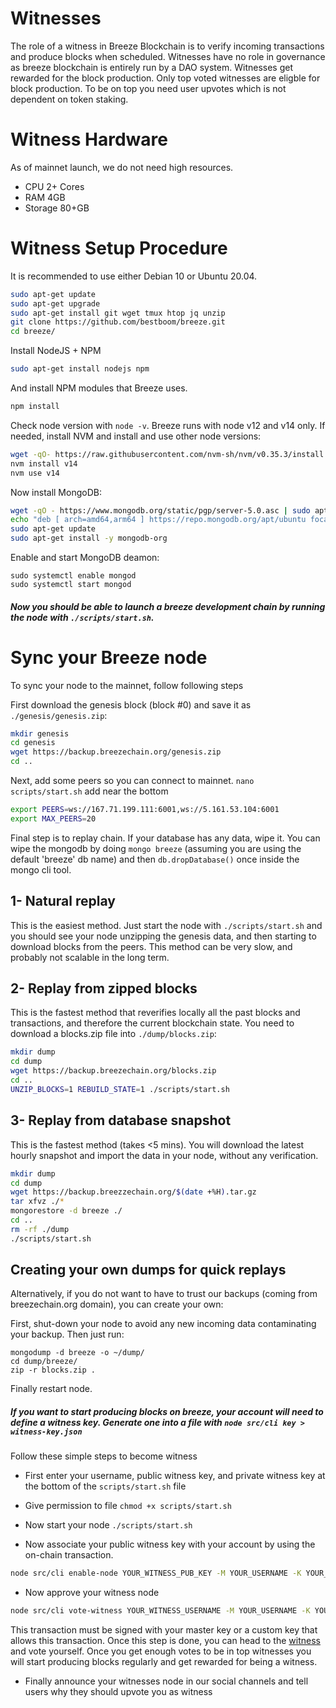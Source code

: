 # Witnesses
The role of a witness in Breeze Blockchain is to verify incoming transactions and produce blocks when scheduled. Witnesses have no role in governance as breeze blockchain is entirely run by a DAO system. Witnesses get rewarded for the block production. Only top voted witnesses are eligble for block production. To be on top you need user upvotes which is not dependent on token staking.

# Witness Hardware
As of mainnet launch, we do not need high resources.
* CPU 2+ Cores
* RAM 4GB
* Storage 80+GB

# Witness Setup Procedure
It is recommended to use either Debian 10 or Ubuntu 20.04.

```bash
sudo apt-get update
sudo apt-get upgrade
sudo apt-get install git wget tmux htop jq unzip
git clone https://github.com/bestboom/breeze.git
cd breeze/
```

Install NodeJS + NPM
```bash
sudo apt-get install nodejs npm
```

And install NPM modules that Breeze uses.
```bash
npm install
```

Check node version with `node -v`. Breeze runs with node v12 and v14 only. If needed, install NVM and install and use other node versions:
```bash
wget -qO- https://raw.githubusercontent.com/nvm-sh/nvm/v0.35.3/install.sh | bash
nvm install v14
nvm use v14
```
Now install MongoDB:
```bash
wget -qO - https://www.mongodb.org/static/pgp/server-5.0.asc | sudo apt-key add -
echo "deb [ arch=amd64,arm64 ] https://repo.mongodb.org/apt/ubuntu focal/mongodb-org/5.0 multiverse" | sudo tee /etc/apt/sources.list.d/mongodb-org-5.0.list
sudo apt-get update
sudo apt-get install -y mongodb-org
```

Enable and start MongoDB deamon:
```
sudo systemctl enable mongod
sudo systemctl start mongod
```

##### Now you should be able to launch a breeze development chain by running the node with `./scripts/start.sh`.


# Sync your Breeze node
To sync your node to the mainnet, follow following steps

First download the genesis block (block #0) and save it as `./genesis/genesis.zip`:

```bash
mkdir genesis
cd genesis
wget https://backup.breezechain.org/genesis.zip
cd ..
```

Next, add some peers so you can connect to mainnet. 
`nano scripts/start.sh` add near the bottom

```bash
export PEERS=ws://167.71.199.111:6001,ws://5.161.53.104:6001
export MAX_PEERS=20
```

Final step is to replay chain. 
If your database has any data, wipe it. 
You can wipe the mongodb by doing `mongo breeze` (assuming you are using the default 'breeze' db name) and then `db.dropDatabase()` once inside the mongo cli tool.


## 1- Natural replay
This is the easiest method. Just start the node with `./scripts/start.sh` and you should see your node unzipping the genesis data, and then starting to download blocks from the peers. This method can be very slow, and probably not scalable in the long term.

## 2- Replay from zipped blocks
This is the fastest method that reverifies locally all the past blocks and transactions, and therefore the current blockchain state. You need to download a blocks.zip file into `./dump/blocks.zip`:
```bash
mkdir dump
cd dump
wget https://backup.breezechain.org/blocks.zip
cd ..
UNZIP_BLOCKS=1 REBUILD_STATE=1 ./scripts/start.sh
```
## 3- Replay from database snapshot
This is the fastest method (takes <5 mins). You will download the latest hourly snapshot and import the data in your node, without any verification.

```bash
mkdir dump
cd dump
wget https://backup.breezzechain.org/$(date +%H).tar.gz
tar xfvz ./*
mongorestore -d breeze ./
cd ..
rm -rf ./dump
./scripts/start.sh
```

## Creating your own dumps for quick replays
Alternatively, if you do not want to have to trust our backups (coming from breezechain.org domain), you can create your own:

First, shut-down your node to avoid any new incoming data contaminating your backup. Then just run:
```
mongodump -d breeze -o ~/dump/
cd dump/breeze/
zip -r blocks.zip .
```
Finally restart node.

##### If you want to start producing blocks on breeze, your account will need to define a witness key. Generate one into a file with `node src/cli key > witness-key.json`

Follow these simple steps to become witness
* First enter your username, public witness key, and private witness key at the bottom of the `scripts/start.sh` file
* Give permission to file
```chmod +x scripts/start.sh```
* Now start your node
```./scripts/start.sh```

* Now associate your public witness key with your account by using the on-chain transaction.
```bash
node src/cli enable-node YOUR_WITNESS_PUB_KEY -M YOUR_USERNAME -K YOUR_KEY
```
* Now approve your witness node
```bash
node src/cli vote-witness YOUR_WITNESS_USERNAME -M YOUR_USERNAME -K YOUR_KEY
```
This transaction must be signed with your master key or a custom key that allows this transaction. Once this step is done, you can head to the [witness](https://besocial.ai/witnesses) and vote yourself.
Once you get enough votes to be in top witnesses you will start producing blocks regularly and get rewarded for being a witness.

* Finally announce your witnesses node in our social channels and tell users why they should upvote you as witness
